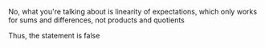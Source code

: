 No, what you're talking about is linearity of expectations, which only works for sums and differences, not products and quotients

Thus, the statement is false
